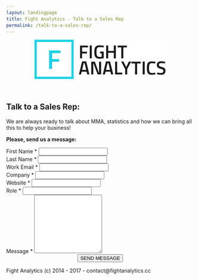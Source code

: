 ```yaml
---
layout: landingpage
title: Fight Analytics - Talk to a Sales Rep
permalink: /talk-to-a-sales-rep/
---
```


<header class="navbar-free-trial">
  <nav class="navbar navbar-landing navbar-inverse">
    <div class="container">
      <div class="navbar-header">
        <a href="/" class="navbar-brand">
                <img alt="Fight Analytics - MMA Stats" src="/images/fight-analytics-logo.png" />
            </a>
      </div>
    </div>
  </nav>
</header>
<article>
  <div class="header-landing">
    <div class="container">
      <div class="inner-text">
        <h1>Talk to a Sales Rep:</h1>
        <p>We are always ready to talk about MMA, statistics and how we can bring all this to help your business!</p>
        <p><strong>Please, send us a message:</strong></p>
      </div>
    </div>
  </div>
  <div class="container">
    <div class="row">
      <div class="core-content">
        <div class="card-md">
          <div class="thumbnail">
            <div class="caption">
              <!-- Begin MailChimp Signup Form -->
              <div id="mc_embed_signup">
                <form id="form-talk-to-a-specialist" name="mc-embedded-subscribe-form">
                  <div id="mc_embed_signup_scroll">
                    <div class="row">
                      <div class="form-group col-md-6">
                        <label for="mce-FNAME">First Name <span class="asterisk">*</span></label>
                        <input type="text" value="" name="FNAME" class="required form-control" required="" id="mce-FNAME" />
                      </div>
                      <div class="form-group col-md-6">
                        <label for="mce-LNAME">Last Name  <span class="asterisk">*</span></label>
                        <input type="text" value="" name="LNAME" class="form-control" required="" id="mce-LNAME" />
                      </div>
                    </div>
                    <div class="row">
                      <div class="form-group col-md-6">
                        <label for="mce-EMAIL">Work Email <span class="asterisk">*</span></label>
                        <input type="email" value="" name="EMAIL" class="form-control email" required="" id="mce-EMAIL" />
                      </div>
                      <div class="form-group col-md-6">
                        <label for="mce-COMPANY">Company <span class="asterisk">*</span></label>
                        <input type="text" value="" name="COMPANY" class="form-control" required="" id="mce-COMPANY" />
                      </div>
                    </div>
                    <div class="row">
                      <div class="form-group col-md-6">
                        <label for="mce-WEBSITE">Website <span class="asterisk">*</span></label>
                        <input type="url" value="" name="WEBSITE" class="form-control url" id="mce-WEBSITE" />
                      </div>
                      <div class="form-group col-md-6">
                        <label for="mce-JOBTITLE">Role <span class="asterisk">*</span></label>
                        <input type="text" value="" name="JOBTITLE" class="form-control" required="" id="mce-JOBTITLE" />
                      </div>
                    </div>
                    <div class="row">
                      <div class="form-group col-md-12">
                        <label for="mce-MESSAGE">Message <span class="asterisk">*</span></label>
                        <textarea name="" id="mce-MESSAGE" rows="10" class="form-control"></textarea>
                      </div>
                    </div>
                    <div id="mce-responses" class="clear">
                      <div class="response" id="mce-error-response" style="display:none"></div>
                      <div class="response" id="mce-success-response" style="display:none"></div>
                    </div>
                    <!-- real people should not fill this in and expect good things - do not remove this or risk form bot signups-->
                    <div style="position: absolute; left: -5000px;" aria-hidden="true"><input type="text" name="b_5cae10e10871b3ddcfd442ba5_d5b23ebcef" tabindex="-1" value="" /></div>
                    <div style="text-align: center;">
                      <div class="clear">
                        <!-- <input type="submit" value="" name="subscribe" id="mc-embedded-subscribe" class="btn btn-primary btn-lg"> -->
                        <button class="btn btn-lg btn-primary" id="button-send">
                                                <span class="titlebutton">SEND MESSAGE</span>
                                                <span class="subtext"></span>
                                            </button>
                      </div>
                    </div>
                  </div>
                </form>
              </div>
              <!--End mc_embed_signup-->
            </div>
          </div>
        </div>
      </div>
      <!-- <div class="core-content col-md-6 free-trial-pull">
            <div class="mockup">
                <div class="mockup-header">
                    <span class="glyphicon glyphicon-menu-hamburger pull-right" aria-hidden="true"></span>
                    <div class="mc-button-group">
                        <div class="mc-button mc-button-order-1"></div>
                        <div class="mc-button mc-button-order-2"></div>
                        <div class="mc-button mc-button-order-3"></div>
                    </div>
                    <div class="f-search-group">
                        <div class="f-search-input"></div>
                    </div>
                </div>
                <div class="mockup-body">
                    <img src="/images/mockup-zero-hora.jpg" alt="Live MMA stats data feed demonstration" />
                </div>
            </div>
            <div class="list-feature">
                <h3 class="feature-title"><i class="fa fa-refresh"></i> Real time monitoring fights</h3>
                <p>Fight Analytics is a suite of products that delivers all UFC up-to-the-minute statistics, utilizing a reliability technology with accurate results streamed directly to your audience.</p>
            </div>
            <div class="row">
                <div class="card-sm col-md-4">
                    <i class="fa fa-line-chart"></i>
                    <h3>10 Stats of Each Fighter</h3>
                </div>
                <div class="card-sm col-md-4">
                    <i class="fa fa-language"></i>
                    <h3>Multi-Language Support</h3>
                </div>
                <div class="card-sm col-md-4">
                    <i class="fa fa-support"></i>
                    <h3>24/7 Support</h3>
                </div>
            </div>
            <div class="list-feature">
                <h3><i class="fa fa-check-circle"></i> Easy installation. Designed for you.</h3>
                <p>Installing Fight Analytics on your website is quite simple: just a single iframe code line and that's it. Also, we customize it for you, using the same colors, suiting for your UI.</p>
            </div>
            <div class="row">
                <blockquote style="margin-top: 20px">
                    <p>“Fight Analytics gives the fans what they want:
                    every punch, every kick, every takedown...
                    they pull know punches!” </p>
                    <footer>
                        <span class="client-img" style="width: 70px; border-radius: 50%; float: left; overflow: hidden; display: block;"><img src="/images/kean-pishna.jpg" style="width: 70px;" /></span>
                        <div class="text-cite">
                            <cite>Ken Pishna</cite>
                            <small>editor, mmaweekly.com</small>
                        </div>
                    </footer>
                </blockquote>
            </div>
        </div> -->
    </div>
  </div>
</article>

<div class="footer-landing">
  <p>Fight Analytics (c) 2014 - 2017 - contact@fightanalytics.cc</p>
</div>
